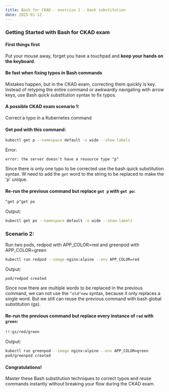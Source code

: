 ```yaml
---
title: Bash for CKAD - exercise 1 - bash substitution
date: 2025-01-12
---
```


### Getting Started with Bash for CKAD exam

#### First things first
Put your mouse away, forget you have a touchpad and **keep your hands on the keyboard**.

#### Be fast when fixing typos in Bash commands
Mistakes happen, but in the CKAD exam, correcting them quickly is key. Instead of retyping the entire command or awkwardly navigating with arrow keys, use Bash quick substitution syntax to fix typos.

#### A possible CKAD exam scenario 1:

Correct a typo in a Kubernetes command

#### Get pod with this command:
```bash
kubectl get p --namespace default -o wide --show-labels
```

Error:
```
error: the server doesn't have a resource type "p"
```

Since there is only one typo to be corrected use the bash quick substitution syntax. W need to add the `get` word to the string to be replaced to make the 'p' unique.

#### Re-run the previous command but replace `get p` with `get po`:
```bash
^get p^get po
```

Output:
```bash
kubectl get po --namespace default -o wide --show-labels
```

### Scenario 2:

Run two pods, redpod with APP_COLOR=red and greenpod with APP_COLOR=green
```bash
kubectl run redpod --image nginx:alpine --env APP_COLOR=red
```
Output:
```
pod/redpod created
```

Since now there are multiple words to be replaced in the previous command, we can not use the `^old^new` syntax, because it only replaces a single word.
But we still can reuse the previous command with bash global substitution (gs).

#### Re-run the previous command but replace every instance of `red` with `green`:
```bash
!!:gs/red/green
```

Output:
```bash
kubectl run greenpod --image nginx:alpine --env APP_COLOR=green
pod/greenpod created
```
#### Congratulations!
Master these Bash substitution techniques to correct typos and reuse commands instantly without breaking your flow during the CKAD exam.
